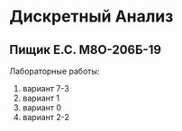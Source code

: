 # Дискретный Анализ
## Пищик Е.С. М8О-206Б-19

Лабораторные работы:
1. вариант 7-3
2. вариант 1
3. вариант 0
4. вариант 2-2
